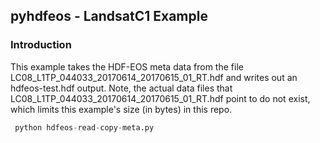 ## pyhdfeos - LandsatC1 Example

### Introduction

This example takes the HDF-EOS meta data from the file LC08_L1TP_044033_20170614_20170615_01_RT.hdf and 
writes out an hdfeos-test.hdf output. Note, the actual data files that LC08_L1TP_044033_20170614_20170615_01_RT.hdf
point to do not exist, which limits this example's size (in bytes) in this repo.

   ```python
    python hdfeos-read-copy-meta.py 
   ```

